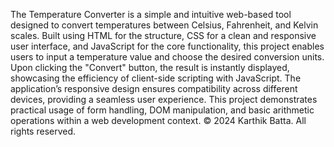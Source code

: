 The Temperature Converter is a simple and intuitive web-based tool designed to convert temperatures between Celsius, Fahrenheit, and Kelvin scales. Built using HTML for the structure, CSS for a clean and responsive user interface, and JavaScript for the core functionality, this project enables users to input a temperature value and choose the desired conversion units. Upon clicking the "Convert" button, the result is instantly displayed, showcasing the efficiency of client-side scripting with JavaScript. The application’s responsive design ensures compatibility across different devices, providing a seamless user experience. This project demonstrates practical usage of form handling, DOM manipulation, and basic arithmetic operations within a web development context.
© 2024 Karthik Batta. All rights reserved.

